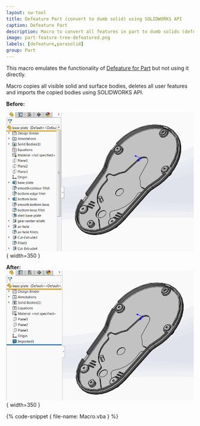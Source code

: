 ```yaml
---
layout: sw-tool
title: Defeature Part (convert to dumb solid) using SOLIDWORKS API
caption: Defeature Part
description: Macro to convert all features in part to dumb solids (defeature part) and surfaces using SOLIDWORKS API
image: part-feature-tree-defeatured.png
labels: [defeature,parasolid]
group: Part
---
```

This macro emulates the functionality of [Defeature for Part](https://help.solidworks.com/2018/english/solidworks/sldworks/c_defeature_for_parts.htm) but not using it directly.

Macro copies all visible solid and surface bodies, deletes all user features and imports the copied bodies using SOLIDWORKS API.

**Before:**

![Part with feature tree](part-feature-tree.png){ width=350 }

**After:**
![Part with defeatured tree](part-feature-tree-defeatured.png){ width=350 }

{% code-snippet { file-name: Macro.vba } %}
